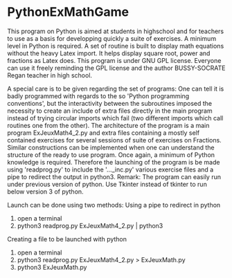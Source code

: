 # PythonExMathGame
This program on Python is aimed at students in highschool and for teachers to use as a basis for developping quickly a suite of exercises. 
A minimum level in Python is required.
A set of routine is built to display math equations without the heavy Latex import. It helps display square root, power and fractions as Latex does.
This program is under GNU GPL license. Everyone can use it freely reminding the GPL license and the author BUSSY-SOCRATE Regan teacher in high school.

A special care is to be given regarding the set of programs:
One can tell it is badly programmed with regards to the so 'Python programming conventions', but the interactivity between the subroutines imposed the necessity to create an include of extra files directly in the main program instead of trying circular imports which fail (two different imports which call routines one from the other).
The architecture of the program is a main program ExJeuxMath4_2.py and extra files containing a mostly self contained exercises for several sessions of suite of exercises on Fractions. Similar constructions can be implemented when one can understand the structure of the ready to use program. Once again, a minimum of Python knowledge is required.
Therefore the launching of the program is be made using 'readprog.py' to include the '..._inc.py' various exercise files and a pipe to redirect the output in python3.
Remark: The program can easily run under previous version of python. Use Tkinter instead of tkinter to run below version 3 of python.

Launch can be done using two methods:
Using a pipe to redirect in python
1. open a terminal
2. python3 readprog.py ExJeuxMath4_2.py | python3

Creating a file to be launched with python
1. open a terminal
2. python3 readprog.py ExJeuxMath4_2.py > ExJeuxMath.py
3. python3 ExJeuxMath.py




